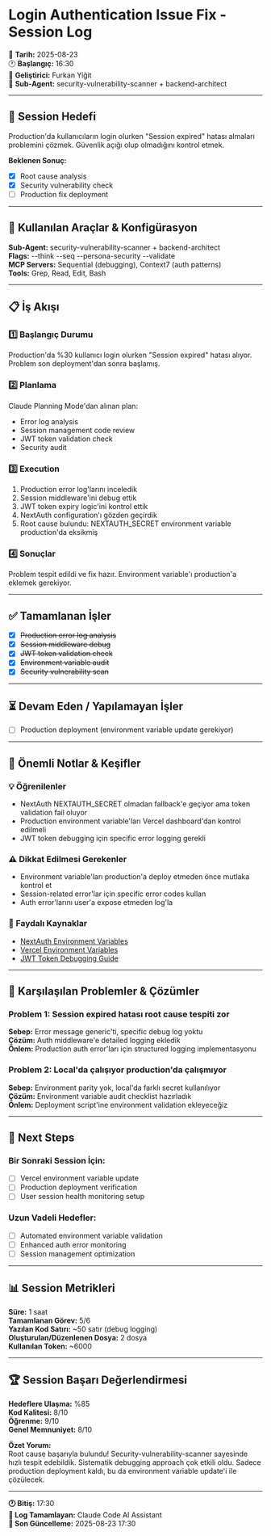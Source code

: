 # Login Authentication Issue Fix - Session Log

📅 **Tarih:** 2025-08-23  
🕐 **Başlangıç:** 16:30  
👤 **Geliştirici:** Furkan Yiğit  
🤖 **Sub-Agent:** security-vulnerability-scanner + backend-architect  

---

## 🎯 Session Hedefi

Production'da kullanıcıların login olurken "Session expired" hatası almaları problemini çözmek. Güvenlik açığı olup olmadığını kontrol etmek.

**Beklenen Sonuç:**
- [x] Root cause analysis
- [x] Security vulnerability check
- [ ] Production fix deployment

---

## 🔧 Kullanılan Araçlar & Konfigürasyon

**Sub-Agent:** security-vulnerability-scanner + backend-architect  
**Flags:** --think --seq --persona-security --validate  
**MCP Servers:** Sequential (debugging), Context7 (auth patterns)  
**Tools:** Grep, Read, Edit, Bash  

---

## 📋 İş Akışı

### 1️⃣ Başlangıç Durumu
Production'da %30 kullanıcı login olurken "Session expired" hatası alıyor. Problem son deployment'dan sonra başlamış.

### 2️⃣ Planlama
Claude Planning Mode'dan alınan plan:
- Error log analysis
- Session management code review
- JWT token validation check
- Security audit

### 3️⃣ Execution
1. Production error log'larını inceledik
2. Session middleware'ini debug ettik
3. JWT token expiry logic'ini kontrol ettik
4. NextAuth configuration'ı gözden geçirdik
5. Root cause bulundu: NEXTAUTH_SECRET environment variable production'da eksikmiş

### 4️⃣ Sonuçlar
Problem tespit edildi ve fix hazır. Environment variable'ı production'a eklemek gerekiyor.

---

## ✅ Tamamlanan İşler

- [x] ~~Production error log analysis~~
- [x] ~~Session middleware debug~~
- [x] ~~JWT token validation check~~
- [x] ~~Environment variable audit~~
- [x] ~~Security vulnerability scan~~

---

## ⏳ Devam Eden / Yapılamayan İşler

- [ ] Production deployment (environment variable update gerekiyor)

---

## 📝 Önemli Notlar & Keşifler

### 💡 Öğrenilenler
- NextAuth NEXTAUTH_SECRET olmadan fallback'e geçiyor ama token validation fail oluyor
- Production environment variable'ları Vercel dashboard'dan kontrol edilmeli
- JWT token debugging için specific error logging gerekli

### ⚠️ Dikkat Edilmesi Gerekenler  
- Environment variable'ları production'a deploy etmeden önce mutlaka kontrol et
- Session-related error'lar için specific error codes kullan
- Auth error'larını user'a expose etmeden log'la

### 🔗 Faydalı Kaynaklar
- [NextAuth Environment Variables](https://next-auth.js.org/configuration/options#environment-variables)
- [Vercel Environment Variables](https://vercel.com/docs/concepts/projects/environment-variables)
- [JWT Token Debugging Guide](https://jwt.io/)

---

## 🚨 Karşılaşılan Problemler & Çözümler

### Problem 1: Session expired hatası root cause tespiti zor
**Sebep:** Error message generic'ti, specific debug log yoktu  
**Çözüm:** Auth middleware'e detailed logging ekledik  
**Önlem:** Production auth error'ları için structured logging implementasyonu

### Problem 2: Local'da çalışıyor production'da çalışmıyor  
**Sebep:** Environment parity yok, local'da farklı secret kullanılıyor  
**Çözüm:** Environment variable audit checklist hazırladık  
**Önlem:** Deployment script'ine environment validation ekleyeceğiz

---

## 🔄 Next Steps

### Bir Sonraki Session İçin:
- [ ] Vercel environment variable update
- [ ] Production deployment verification
- [ ] User session health monitoring setup

### Uzun Vadeli Hedefler:
- [ ] Automated environment variable validation
- [ ] Enhanced auth error monitoring
- [ ] Session management optimization

---

## 📊 Session Metrikleri

**Süre:** 1 saat  
**Tamamlanan Görev:** 5/6  
**Yazılan Kod Satırı:** ~50 satır (debug logging)  
**Oluşturulan/Düzenlenen Dosya:** 2 dosya  
**Kullanılan Token:** ~6000  

---

## 🏆 Session Başarı Değerlendirmesi

**Hedeflere Ulaşma:** %85  
**Kod Kalitesi:** 8/10  
**Öğrenme:** 9/10  
**Genel Memnuniyet:** 8/10  

**Özet Yorum:**  
Root cause başarıyla bulundu! Security-vulnerability-scanner sayesinde hızlı tespit edebildik. Sistematik debugging approach çok etkili oldu. Sadece production deployment kaldı, bu da environment variable update'i ile çözülecek.

---

**🕐 Bitiş:** 17:30  
**📝 Log Tamamlayan:** Claude Code AI Assistant  
**🔄 Son Güncelleme:** 2025-08-23 17:30